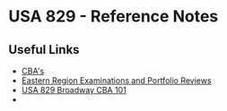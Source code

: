 # USA 829 - Reference Notes

## Useful Links
* [CBA's](https://www.usa829.org/Contracts/Collective-Bargaining-Agreements-CBAs-Public-View/Theatre-Opera-Dance)
* [Eastern Region Examinations and Portfolio Reviews](https://www.usa829.org/About-Our-Union/Exams/Eastern-Region-In-NYC)
* [USA 829 Broadway CBA 101](https://www.usa829.org/Portals/0/Document%20Library/Broadway/FAQs/Local%20USA%20829%20Broadway%20Agreement%20101%20-%20Assistant%20Tech%20Premium%2003192024.pdf?ver=pGQJcZDw_WCAav27YHPtZA%3d%3d&timestamp=1711633510942)
* 